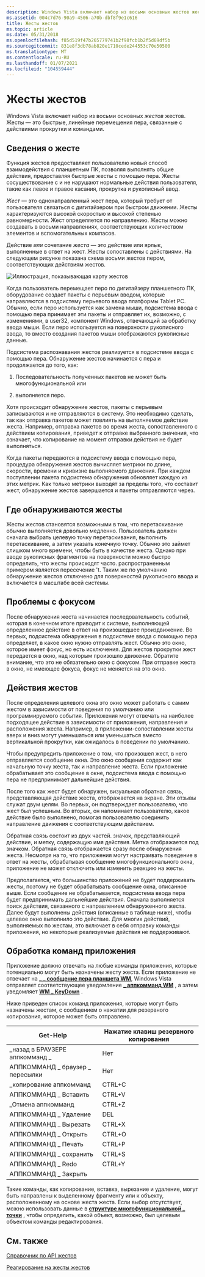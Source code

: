 ```yaml
---
description: Windows Vista включает набор из восьми основных жестов жестов. Жесты — это быстрые, линейные перемещения пера, связанные с действиями прокрутки и командами.
ms.assetid: 004c7d76-90a9-4506-a70b-dbf8f9e1c616
title: Жесты жестов
ms.topic: article
ms.date: 05/31/2018
ms.openlocfilehash: f85d519f47b265779741b2f98fcb1b2f5d69df5b
ms.sourcegitcommit: 831e8f3db78ab820e1710cede244553c70e50500
ms.translationtype: MT
ms.contentlocale: ru-RU
ms.lasthandoff: 01/07/2021
ms.locfileid: "104559444"
---
```

# <a name="flicks-gestures"></a>Жесты жестов

Windows Vista включает набор из восьми основных *жестов* жестов. Жесты — это быстрые, линейные перемещения пера, связанные с действиями прокрутки и командами.

## <a name="flick-details"></a>Сведения о жесте

Функция жестов предоставляет пользователю новый способ взаимодействия с планшетным ПК, позволяя выполнять общие действия, предоставляя быстрые жесты с помощью пера. Жесты сосуществование с и не нарушают нормальные действия пользователя, такие как левое и правое касания, прокрутка и рукописный ввод.

*Жест* — это однонаправленный жест пера, который требует от пользователя связаться с дигитайзером при быстром движении. Жесты характеризуются высокой скоростью и высокой степенью равномерности. Жест определяется по направлению. Жесты можно создавать в восьми направлениях, соответствующих количеством элементов и вспомогательных компасов.

Действие *или* сочетание *жеста* — это действие или ярлык, выполненные в ответ на жест. Жесты сопоставлены с действиями. На следующем рисунке показана схема восьми жестов пером, соответствующих действиям жестов.

![Иллюстрация, показывающая карту жестов](images/2647eb2d-36d0-4610-b923-fa3530d1e640.jpg)

Когда пользователь перемещает перо по дигитайзеру планшетного ПК, оборудование создает пакеты с перьевым вводом, которые направляются в подсистему перьевого ввода платформы Tablet PC. Обычно, если перо используется как замена мыши, подсистема ввода с помощью пера принимает эти пакеты и отправляет их, возможно, с изменениями, в user32, компонент Windows, отвечающий за обработку ввода мыши. Если перо используется на поверхности рукописного ввода, то вместо создания пакетов мыши отображаются рукописные данные.

Подсистема распознавания жестов реализуется в подсистеме ввода с помощью пера. Обнаружение жестов начинается с пера и продолжается до того, как:

1) Последовательность полученных пакетов не может быть многофункциональной или

2) выполняется перо.

Хотя происходит обнаружение жестов, пакеты с перьевым записываются и не отправляются в систему. Это необходимо сделать, так как отправка пакетов может повлиять на выполняемое действие жеста. Например, отправка пакетов во время жеста, сопоставленного с действием копирования, приведет к отправке выбранного значения, что означает, что копирование на момент отправки действия не будет выполняться.

Когда пакеты передаются в подсистему ввода с помощью пера, процедура обнаружения жестов вычисляет метрики по длине, скорости, времени и кривизне выполняемого движения. При каждом поступлении пакета подсистема обнаружения обновляет каждую из этих метрик. Как только метрики выходят за пределы того, что составит жест, обнаружение жестов завершается и пакеты отправляются через.

## <a name="where-flicks-are-detected"></a>Где обнаруживаются жесты

Жесты жестов становятся возможными в том, что перетаскивание обычно выполняется довольно медленно. Пользователь должен сначала выбрать целевую точку перетаскивания, выполнить перетаскивание, а затем указать конечную точку. Обычно это займет слишком много времени, чтобы быть в качестве жеста. Однако при вводе рукописных фрагментов на поверхности можно быстро определить, что жесты происходят часто. распространенным примером является пересечение 't. Таким же по умолчанию обнаружение жестов отключено для поверхностей рукописного ввода и включается в масштабе всей системы.

## <a name="focus-issues"></a>Проблемы с фокусом

После обнаружения жеста начинается последовательность событий, которая в конечном итоге приводит к системе, выполняющей определенное действие в ответ на произошедшее произдвижение. Во первых, подсистема обнаружения в подсистеме ввода с помощью пера определяет, в какое окно нужно отправлять жест. Обычно это окно, которое имеет фокус, но есть исключения. Для жестов прокрутки жест передается в окно, над которым произошло движение. Обратите внимание, что это не обязательно окно с фокусом. При отправке жеста в окно, не имеющее фокуса, фокус не меняется на это окно.

## <a name="flick-actions"></a>Действия жестов

После определения целевого окна это окно может работать с самим жестом в зависимости от поведения по умолчанию или программируемого события. Приложения могут отвечать на наиболее подходящее действие в зависимости от приложения, направления и расположения жеста. Например, в приложении-сопоставлении жесты вверх и вниз могут уменьшаться или уменьшаться вместо вертикальной прокрутки, как ожидалось в поведении по умолчанию.

Чтобы предупредить приложение о том, что произошел жест, в него отправляется сообщение окна. Это окно сообщения содержит как начальную точку жеста, так и направление жеста. Если приложение обрабатывает это сообщение в окне, подсистема ввода с помощью пера не предпринимает дальнейшие действия.

После того как жест будет обнаружен, визуальная обратная связь, представляющая действие жеста, отображается на экране. Эти отзывы служат двум целям. Во первых, он подтверждает пользователю, что жест был успешным. Во вторых, он напоминает пользователю, какое действие было выполнено, помогая пользователю соединить направление движения с соответствующим действием.

Обратная связь состоит из двух частей. значок, представляющий действие, и метку, содержащую имя действия. Метка отображается под значком. Обратная связь отображается сразу после обнаружения жеста. Несмотря на то, что приложения могут настраивать поведение в ответ на жесты, обрабатывая сообщение многофункционального окна, приложение не может отключить или изменить реакцию на жесты.

Предполагается, что большинство приложений не будет поддерживать жесты, поэтому не будет обрабатывать сообщение окна, описанное выше. Если сообщение не обрабатывается, подсистема ввода пера будет предпринимать дальнейшие действия. Сначала выполняется поиск действия, связанного с направлением обнаруженного жеста. Далее будут выполнены действия (описанные в таблице ниже), чтобы целевое окно выполнило это действие. Для многих действий, выполняемых по жестам, это включает в себя отправку команды приложения, но некоторые реализуемые действия не поддерживают.

## <a name="processing-application-commands"></a>Обработка команд приложения

Приложение должно отвечать на любые команды приложения, которые потенциально могут быть назначены жесту жеста. Если приложение не отвечает на [**\_ \_ сообщение пера планшета WM**](wm-tablet-flick-message.md), Windows Vista отправляет соответствующее уведомление [**\_ аппкомманд WM**](/windows/desktop/inputdev/wm-appcommand) , а затем уведомляет [**WM \_ KeyDown**](/windows/desktop/inputdev/wm-keydown) .

Ниже приведен список команд приложения, которые могут быть назначены жестам, с сообщением о нажатии для резервного копирования, которое может быть отправлено.



| Get-Help                                  | Нажатие клавиш резервного копирования  |
|------------------------------------------|-------------------|
| \_назад в БРАУЗЕРЕ аппкомманд \_<br/> | Нет<br/>   |
| АППКОММАНД \_ браузер \_ пересылки<br/>  | Нет<br/>   |
| \_копирование аппкомманд<br/>              | CTRL+C<br/> |
| АППКОММАНД \_ Вставить<br/>             | CTRL+V<br/> |
| \_Отмена аппкомманд<br/>              | CTRL+Z<br/> |
| АППКОММАНД \_ Удаление<br/>            | DEL<br/>    |
| АППКОММАНД \_ Вырезать<br/>               | CTRL+X<br/> |
| АППКОММАНД \_ Открыть<br/>              | CTRL+O<br/> |
| АППКОММАНД \_ Печать<br/>             | CTRL+P<br/> |
| АППКОММАНД \_ сохранить<br/>              | CTRL+S<br/> |
| АППКОММАНД \_ Redo<br/>              | CTRL+Y<br/> |
| АППКОММАНД \_ Закрыть<br/>             |                   |



 

Такие команды, как копирование, вставка, вырезание и удаление, могут быть направлены к выделенному фрагменту или к объекту, расположенному на основе жеста жеста. Если выбор отсутствует, можно использовать данные в [**структуре многофункциональной \_ точки**](/windows/desktop/api/tabflicks/ns-tabflicks-flick_point) , чтобы определить, какой объект, возможно, был целевым объектом команды редактирования.

## <a name="related-topics"></a>См. также

<dl> <dt>

[Справочник по API жестов](flicks-api-reference.md)
</dt> <dt>

[Реагирование на жесты жестов](/previous-versions//dd356077(v=vs.85))
</dt> </dl>

 

